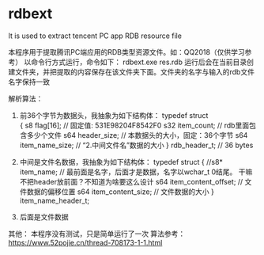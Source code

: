 # rdbext
It is used to extract tencent PC app RDB resource file

本程序用于提取腾讯PC端应用的RDB类型资源文件。如：QQ2018（仅供学习参考）
以命令行方式运行，命令如下：
rdbext.exe res.rdb
运行后会在当前目录创建文件夹，并把提取的内容保存在该文件夹下面。文件夹的名字与输入的rdb文件名字保持一致

解析算法：
1. 前36个字节为数据头，我抽象为如下结构体：
typedef struct  
{
    s8      flag[16];         // 固定值: 531E98204F8542F0
    s32     item_count;       // rdb里面包含多少个文件
    s64     header_size;      // 本数据头的大小，固定：36个字节
    s64     item_name_size;   // “2.中间文件名”数据的大小
} rdb_header_t; // 36 bytes

2. 中间是文件名数据，我抽象为如下结构体：
typedef struct
{
    //s8*     item_name;            // 最前面是名字，后面才是数据，名字以wchar_t 0结尾。 干嘛不把header放前面？不知道为啥要这么设计
    s64     item_content_offset;    // 文件数据的偏移位置
    s64     item_content_size;      // 文件数据的大小
} item_name_header_t;

3. 后面是文件数据



其他：
本程序没有测试，只是简单运行了一次
算法参考：https://www.52pojie.cn/thread-708173-1-1.html
